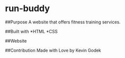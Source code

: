 # run-buddy

##Purpose
A website that offers fitness training services.

##Built with 
*HTML
*CSS

##Website


##Contribution
Made with Love by Kevin Godek
